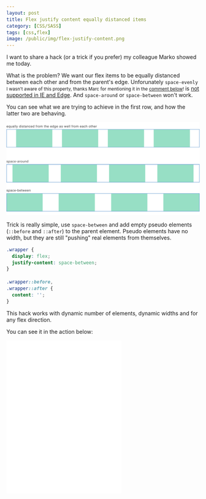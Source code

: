 ```yaml
---
layout: post
title: Flex justify content equally distanced items
category: [CSS/SASS]
tags: [css,flex]
image: /public/img/flex-justify-content.png
---
```


I want to share a hack (or a trick if you prefer) my colleague Marko showed me today.

What is the problem? We want our flex items to be equally distanced between each other and from the parent's edge. Unforunately
<label class="SideNote-trigger">`space-evenly` </label>
<small class="SideNote">
I wasn't aware of this property, thanks Marc for mentioning it in the [comment below](#comment-d24bda80-b2a3-11e8-b0ea-dd7cce39bd78)!
</small>
is [not supported in IE and Edge](https://caniuse.com/#search=space-evenly). And `space-around` or `space-between` won't work.

You can see what we are trying to achieve in the first row, and how the latter two are behaving.

![Flex justify content examples](/public/img/flex-justify-content.png)

<!--more-->

Trick is really simple, use `space-between` and add empty pseudo elements (`::before` and `::after`) to the parent element. Pseudo elements have no width, but they are still "pushing" real elements from themselves.

```scss
.wrapper {
  display: flex;
  justify-content: space-between;
}

.wrapper::before,
.wrapper::after {
  content: '';
}
```

This hack works with dynamic number of elements, dynamic widths and for any flex direction.

You can see it in the action below:

<iframe
height='400px'
scrolling='no'
src='//codepen.io/stanko/embed/preview/XPzmqg/?height=400&theme-id=light&default-tab=result' frameborder='no'
allowtransparency='true'
allowfullscreen='true'>
See the Pen <a href='http://codepen.io/stanko/pen/XPzmqg/'>Flex items equally distanced from each other, as well from the parent's edge</a> by Stanko (<a href='http://codepen.io/stanko'>@stanko</a>) on <a href='http://codepen.io'>CodePen</a>.
</iframe>
